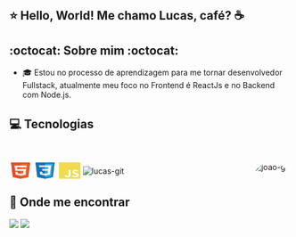 
## :star: Hello, World! Me chamo Lucas, café? :coffee: 

<!-- <div align="center">
  <a href="https://github.com/lukasstranges">
  <img height="180em"width="48%"src="https://githubreadmestats.vercel.app/apiusername=lukasstranges&show_icons=true&theme=radical&include_all_commits=true&count_private=true"/>
  <img height="180em" width="42%" src="https://github-readme-stats.vercel.app/api/top-langs/?username=lukasstranges&layout=compact&langs_count=7&theme=radical"/>
  <img height="180em" width="48%"" src="https://github-readme-streak-stats.herokuapp.com/?user=lukasstranges&theme=radical"/>
</div> -->
 
   
  
## :octocat: Sobre mim :octocat: 
<!-- - 🏭 Sou técnico em Automação Industrial. Atualmente trabalho na área pela TSA Engenharia, automatizando processos industriais, principalmente para empresas mineradoras, como a VALE S/A.  -->

- :mortar_board: Estou no processo de aprendizagem para me tornar desenvolvedor Fullstack, atualmente meu foco no Frontend é ReactJs e no Backend com Node.js.



## :computer: Tecnologias

<div style="display: inline_block"><br>
  
  <img align="center" alt="lucas-html"  height="30" width="40"
  src="https://raw.githubusercontent.com/devicons/devicon/master/icons/html5/html5-original.svg">
  <img align="center" alt="lucas-css"  height="30" width="40"  
  src="https://raw.githubusercontent.com/devicons/devicon/master/icons/css3/css3-original.svg">
  <img align="center" alt="lucas-js" height="30" width="40" 
  src="https://raw.githubusercontent.com/devicons/devicon/master/icons/javascript/javascript-plain.svg">
  <img align="center" alt="lucas-git" height="30" width="40" 
  src="https://cdn.jsdelivr.net/gh/devicons/devicon/icons/git/git-original.svg" /> 
  <img align="right" alt="joao-gif" height="150" style="border-radius:50px;" 
  src="https://www.mygo.ge/uploads/blog/1584023795.jpg">
<!--   <img align="center" alt="joao-react" height="30" width="40" 
  src="https://cdn.jsdelivr.net/gh/devicons/devicon/icons/react/react-original.svg" />  -->

   
 
 

## :speech_balloon: Onde me encontrar

<div> 
  <a href = "mailto:lucascosta.ls58@gmail.com"><img src="https://img.shields.io/badge/-Gmail-%23333?style=for-the-badge&logo=gmail&logoColor=white" target="_blank"></a>
<a href="https://www.linkedin.com/in/lucas-santos-desenv/" target="_blank"><img src="https://img.shields.io/badge/-LinkedIn-%230077B5?style=for-the-badge&logo=linkedin&logoColor=white" target="_blank"></a> 

  
<!--   ![Snake animation](https://github.com/lukasstranges/lukasstranges/blob/output/github-contribution-grid-snake.svg) -->
</div>
